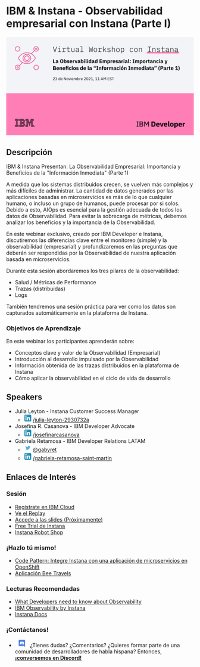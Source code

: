 # IBM & Instana - Observabilidad empresarial con Instana (Parte I)

![banner evento](./images/IBM_Developer-GSI_Series-Instana_1266-crowdcast-1200x630.png)

## Descripción

IBM & Instana Presentan: La Observabilidad Empresarial: Importancia y Beneficios de la "Información Inmediata" (Parte 1)

A medida que los sistemas distribuidos crecen, se vuelven más complejos y más difíciles de administrar. La cantidad de datos generados por las aplicaciones basadas en microservicios es más de lo que cualquier humano, o incluso un grupo de humanos, puede procesar por si solos. Debido a esto, AIOps es esencial para la gestión adecuada de todos los datos de Observabilidad. Para evitar la sobrecarga de métricas, debemos analizar los beneficios y la importancia de la Observabilidad.

En este webinar exclusivo, creado por IBM Developer e Instana, discutiremos las diferencias clave entre el monitoreo (simple) y la observabilidad (empresarial) y profundizaremos en las preguntas que deberán ser respondidas por la Observabilidad de nuestra aplicación basada en microservicios. 

Durante esta sesión abordaremos los tres pilares de la observabilidad: 

- Salud / Métricas de Performance
- Trazas (distribuidas)
- Logs
 
También tendremos una sesión práctica para ver como los datos son capturados automáticamente en la plataforma de Instana.

### Objetivos de Aprendizaje

En este webinar los participantes aprenderán sobre:

- Conceptos clave y valor de la Observabilidad (Empresarial)
- Introducción al desarrollo impulsado por la Observabilidad
- Información obtenida de las trazas distribuidos en la plataforma de Instana
- Cómo aplicar la observabilidad en el ciclo de vida de desarrollo

## Speakers

- Julia Leyton - Instana Customer Success Manager
  - ![LinkedIn Icon](../../../images/icon_linkedin_small.png) [/julia-leyton-2930732a](https://www.linkedin.com/in/julia-leyton-2930732a/)
- Josefina R. Casanova - IBM Developer Advocate
  - ![LinkedIn Icon](../../../images/icon_linkedin_small.png) [/josefinarcasanova](https://www.linkedin.com/in/josefinarcasanova/)
- Gabriela Retamosa - IBM Developer Relations LATAM
  - ![Twitter Icon](../../../images/icon_twitter_small.png) [@gabyret](https://twitter.com/gabyret)
  - ![LinkedIn Icon](../../../images/icon_linkedin_small.png) [/gabriela-retamosa-saint-martin](https://www.linkedin.com/in/gabriela-retamosa-saint-martin/)

## Enlaces de Interés

### Sesión

- [Regístrate en IBM Cloud](https://cloud.ibm.com/registration)
- [Ve el Replay](https://www.youtube.com/watch?v=ko9WA_Qb3uI)
- [Accede a las slides (Próximamente)]()
- [Free Trial de Instana](https://www.instana.com/trial/)
- [Instana Robot Shop](https://github.com/instana/robot-shop)

### ¡Hazlo tú mismo!

- [Code Pattern: Integre Instana con una aplicación de microservicios en OpenShift](https://ibm.biz/instanaPattern/)
- [Aplicación Bee Travels](https://bee-travels.github.io/)

### Lecturas Recomendadas

- [What Developers need to know about Observability](https://drive.google.com/file/d/1vIKUriKKzsIq25kVKs-b-IhRTdEFDhPR/view)
- [IBM Observability by Instana](https://www.ibm.com/cloud/instana)
- [Instana Docs](https://www.instana.com/docs/)

### ¡Contáctanos!

- ![Discord Icon](../../../images/icon_discord_small.png) ¿Tienes dudas? ¿Comentarios? ¿Quieres formar parte de una comunidad de desarrolladores de habla hispana? Entonces,[**¡conversemos en Discord!**](https://discord.gg/yBs8YSnx9m)
